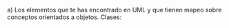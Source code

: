 a) Los elementos que te has encontrado en UML y que tienen mapeo sobre conceptos orientados a objetos.
Clases: 
